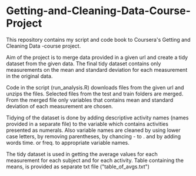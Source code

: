 # Getting-and-Cleaning-Data-Course-Project
This repository contains my script and code book to Coursera's Getting and Cleaning Data -course project.

Aim of the project is to merge data provided in a given url and create a tidy dataset from the given data. The final tidy dataset contains  only measurements on the mean and standard deviation for each measurement in the original data.

Code in the script (run_analysis.R) downloads files from the given url and unzips the files. Selected files from the test and train folders are merged. From the merged file only variables that contains mean and standard deviation of each measurement are chosen.

Tidying of the dataset is done by adding descriptive activity names (names provided in a separate file) to the variable which contains activities presented as numerals. Also variable names are cleaned by using lower case letters, by removing parentheses, by chancing - to . and by adding words time. or freq. to appropriate variable names.

The tidy dataset is used in getting the average values for each measurement for each subject and for each activity. Table containing the means, is provided as separate txt file ("table_of_avgs.txt")
